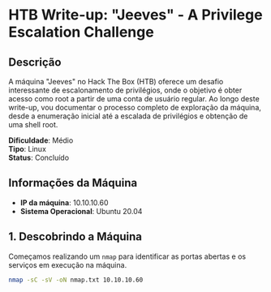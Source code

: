 # HTB Write-up: "Jeeves" - A Privilege Escalation Challenge

## Descrição

A máquina "Jeeves" no Hack The Box (HTB) oferece um desafio interessante de escalonamento de privilégios, onde o objetivo é obter acesso como root a partir de uma conta de usuário regular. Ao longo deste write-up, vou documentar o processo completo de exploração da máquina, desde a enumeração inicial até a escalada de privilégios e obtenção de uma shell root.

**Dificuldade**: Médio  
**Tipo**: Linux  
**Status**: Concluído

## Informações da Máquina

- **IP da máquina**: 10.10.10.60
- **Sistema Operacional**: Ubuntu 20.04

## 1. Descobrindo a Máquina

Começamos realizando um `nmap` para identificar as portas abertas e os serviços em execução na máquina.

```bash
nmap -sC -sV -oN nmap.txt 10.10.10.60
